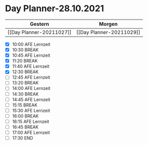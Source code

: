 
Day Planner-28.10.2021
======================
  
| Gestern | Morgen |  
| ------- | ------ |  
| [[Day Planner-20211027]] | [[Day Planner-20211029]] |  
- [x] 10:00 AFE Lernzeit
- [x] 10:30 BREAK
- [x] 10:45 AFE Lernzeit
- [x] 11:20 BREAK
- [x] 11:40 AFE Lernzeit
- [x] 12:30 BREAK
- [ ] 12:45 AFE Lernzeit
- [ ] 13:20 BREAK
- [ ] 14:00 AFE Lernzeit
- [ ] 14:30 BREAK
- [ ] 14:45 AFE Lernzeit
- [ ] 15:15 BREAK
- [ ] 15:30 AFE Lernzeit
- [ ] 16:00 BREAK
- [ ] 16:15 AFE Lernzeit
- [ ] 16:45 BREAK
- [ ] 17:00 AFE Lernzeit
- [ ] 17:30 END